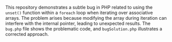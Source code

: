 This repository demonstrates a subtle bug in PHP related to using the `unset()` function within a `foreach` loop when iterating over associative arrays.  The problem arises because modifying the array during iteration can interfere with the internal pointer, leading to unexpected results.  The `bug.php` file shows the problematic code, and `bugSolution.php` illustrates a corrected approach.